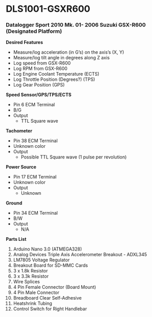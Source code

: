 # DLS1001-GSXR600 #
### Datalogger Sport 2010 Mk. 01- 2006 Suzuki GSX-R600 (Designated Platform) ###

**Desired Features**
- Measure/log acceleration (in G’s) on the axis’s (X, Y)
- Measure/log tilt angle in degrees along Z axis
- Log speed from GSX-R600
- Log RPM from GSX-R600
- Log Engine Coolant Temperature (ECTS)
- Log Throttle Position (Degrees?) (TPS)
- Log Gear Position (GPS)

**Speed Sensor/GPS/TPS/ECTS**
- Pin 6 ECM Terminal
- B/G
- Output
  * TTL Square wave

**Tachometer**
- Pin 38 ECM Terminal
- Unknown color
- Output
  * Possible TTL Square wave (1 pulse per revolution)

**Power Source**
- Pin 17 ECM Terminal
- Unknown color
- Output
  * Unknown

**Ground**
- Pin 34 ECM Terminal
- B/W
- Output
  * N/A

**Parts List**
1. Arduino Nano 3.0 (ATMEGA328)
2. Analog Devices Triple Axis Accelerometer Breakout - ADXL345
3. LM7805 Voltage Regulator
4. Breakout Board for SD-MMC Cards
5. 3 x 1.8k Resistor
6. 3 x 3.3k Resistor
7. Wire Splices
8. 4 Pin Female Connector (Board Mount)
9. 4 Pin Male Connector
10. Breadboard Clear Self-Adhesive
11. Heatshrink Tubing
12. Control Switch for Right Handlebar

